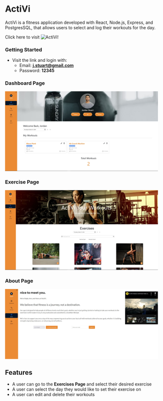 # ActiVi

ActiVi is a fitness application  developed with React, Node.js, Express, and PostgresSQL, that allows users to select and log their workouts for the day.

Click here to visit ![ActiVi](https://activi.onrender.com/)!

### Getting Started
- Visit the link and login with:
  - Email: **j.stuart@gmail.com**
  - Password: **12345**

### Dashboard Page
!["View of Dashboard Page"](https://github.com/rlitoncs/ActiVi/blob/main/docs/Dashboard-Page.JPG?raw=true)

### Exercise Page
!["View of Exercise Page"](https://github.com/rlitoncs/ActiVi/blob/main/docs/Exercises-Page.JPG?raw=true)


### About Page
!["View of About Page"](https://github.com/rlitoncs/ActiVi/blob/main/docs/About-Page.JPG?raw=true)


## Features
- A user can go to the **Exercises Page** and select their desired exercise
- A user can select the day they would like to set their exercise on
- A user can edit and delete their workouts